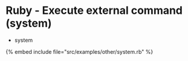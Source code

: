 # Ruby - Execute external command (system)


* system

{% embed include file="src/examples/other/system.rb" %}

